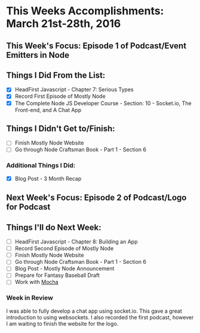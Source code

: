 # This Weeks Accomplishments: March 21st-28th, 2016

## This Week's Focus: Episode 1 of Podcast/Event Emitters in Node

## Things I Did From the List:
- [x] HeadFirst Javascript - Chapter 7: Serious Types
- [x] Record First Episode of Mostly Node
- [x] The Complete Node JS Developer Course - Section: 10 - Socket.io, The Front-end, and A Chat App

## Things I Didn't Get to/Finish:
- [ ] Finish Mostly Node Website 
- [ ] Go through Node Craftsman Book - Part 1 - Section 6

### Additional Things I Did:
- [x] Blog Post - 3 Month Recap

## Next Week's Focus: Episode 2 of Podcast/Logo for Podcast

## Things I'll do Next Week:
- [ ] HeadFirst Javascript - Chapter 8: Building an App
- [ ] Record Second Episode of Mostly Node
- [ ] Finish Mostly Node Website 
- [ ] Go through Node Craftsman Book - Part 1 - Section 6
- [ ] Blog Post - Mostly Node Announcement
- [ ] Prepare for Fantasy Baseball Draft
- [ ] Work with [Mocha](https://mochajs.org/) 

### Week in Review
I was able to fully develop a chat app using socket.io. This gave a great introduction to using websockets. I also recorded the first podcast, however I am waiting to finish the website for the logo. 

